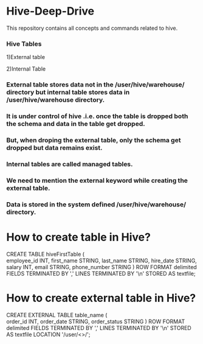 # Hive-Deep-Drive
This repository contains all concepts and commands related to hive.
### Hive Tables
1)External table

2)Internal Table

### External table stores data not in the /user/hive/warehouse/ directory but internal table stores data in /user/hive/warehouse directory.
### It is under control of hive .i.e. once the table is dropped both the schema and data in the table get dropped.
### But, when droping the external table, only the schema get dropped but data remains exist.
### Internal tables are called managed tables.
### We need to mention the external keyword while creating the external table.
### Data is stored in the system defined /user/hive/warehouse/ directory. 

# How to create table in Hive?
CREATE TABLE hiveFirstTable
(  
   employee_id INT,
   first_name STRING,
   last_name STRING,
   hire_date STRING,
   salary INT,
   email STRING,
   phone_number STRING
)
ROW FORMAT delimited 
FIELDS TERMINATED BY ',' 
LINES TERMINATED BY '\n'
STORED AS textfile;

# How to create external table in Hive?
CREATE EXTERNAL TABLE table_name
(  
   order_id INT,
   order_date STRING,
   order_status STRING
)
ROW FORMAT delimited 
FIELDS TERMINATED BY ',' 
LINES TERMINATED BY '\n'
STORED AS textfile
LOCATION '/user/<>/<directory>';

